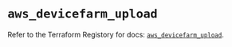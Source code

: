 # `aws_devicefarm_upload`

Refer to the Terraform Registory for docs: [`aws_devicefarm_upload`](https://www.terraform.io/docs/providers/aws/r/devicefarm_upload).
